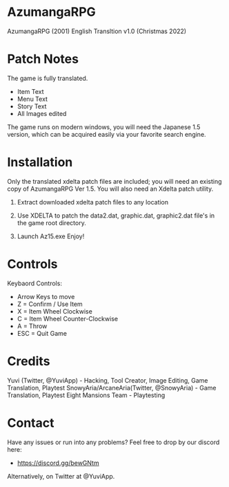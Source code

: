# AzumangaRPG
AzumangaRPG (2001) English Transltion v1.0 (Christmas 2022)

# Patch Notes #
The game is fully translated.
*  Item Text
*  Menu Text
*  Story Text
*  All Images edited

The game runs on modern windows, you will need the Japanese 1.5 version, which can be acquired easily via your favorite search engine.

# Installation #
Only the translated xdelta patch files are included; you will need an existing copy of AzumangaRPG Ver 1.5.
You will also need an Xdelta patch utility.

1. Extract downloaded xdelta patch files to any location

2. Use XDELTA to patch the data2.dat, graphic.dat, graphic2.dat file's in the game root directory.

3. Launch Az15.exe Enjoy!

# Controls #
Keybaord Controls:

* Arrow Keys to move
* Z =  Confirm / Use Item
* X = Item Wheel Clockwise
* C = Item Wheel Counter-Clockwise
* A = Throw
* ESC = Quit Game


# Credits #
Yuvi (Twitter, @YuviApp) - Hacking, Tool Creator, Image Editing, Game Translation, Playtest
SnowyAria/ArcaneAria(Twitter, @SnowyAria) - Game Translation, Playtest
Eight Mansions Team - Playtesting

# Contact #
Have any issues or run into any problems? Feel free to drop by our discord here:
*  https://discord.gg/bewGNtm

Alternatively, on Twitter at @YuviApp.
